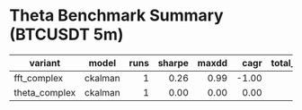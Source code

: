 # Theta Benchmark Summary (BTCUSDT 5m)

| variant | model | runs | sharpe | maxdd | cagr | total_return | trades | fees |
|---|---|---:|---:|---:|---:|---:|---:|---:|
| fft_complex | ckalman | 1 | 0.26 | 0.99 | -1.00 | -0.99 | 6 | 4.35 |
| theta_complex | ckalman | 1 | 0.00 | 0.00 | 0.00 | 0.00 | 0 | 0.00 |
